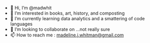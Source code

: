 - 👋 Hi, I’m @madwhit
- 👀 I’m interested in books, art, history, and composting
- 🌱 I’m currently learning data analytics and a smattering of code languages
- 💞️ I’m looking to collaborate on ...not really sure
- 📫 How to reach me : madeline.j.whitman@gmail.com

<!---
madwhit/madwhit is a ✨ special ✨ repository because its `README.md` (this file) appears on your GitHub profile.
You can click the Preview link to take a look at your changes.
--->

